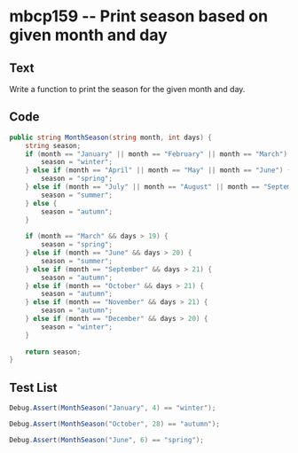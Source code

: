 # mbcp159 -- Print season based on given month and day

## Text

Write a function to print the season for the given month and day.

## Code

```csharp
public string MonthSeason(string month, int days) {
    string season;
    if (month == "January" || month == "February" || month == "March") {
        season = "winter";
    } else if (month == "April" || month == "May" || month == "June") {
        season = "spring";
    } else if (month == "July" || month == "August" || month == "September") {
        season = "summer";
    } else {
        season = "autumn";
    }
    
    if (month == "March" && days > 19) {
        season = "spring";
    } else if (month == "June" && days > 20) {
        season = "summer";
    } else if (month == "September" && days > 21) {
        season = "autumn";
    } else if (month == "October" && days > 21) {
        season = "autumn";
    } else if (month == "November" && days > 21) {
        season = "autumn";
    } else if (month == "December" && days > 20) {
        season = "winter";
    }
    
    return season;
}
```

## Test List

```csharp
Debug.Assert(MonthSeason("January", 4) == "winter");
```

```csharp
Debug.Assert(MonthSeason("October", 28) == "autumn");
```

```csharp
Debug.Assert(MonthSeason("June", 6) == "spring");
```
